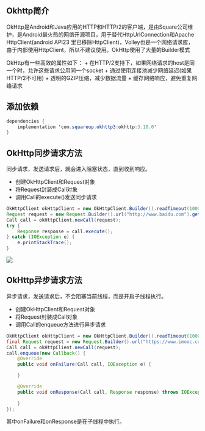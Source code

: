 ## Okhttp简介
OkHttp是Android和Java应用的HTTP和HTTP/2的客户端，是由Square公司维护，是Android最火热的网络开源项目，用于替代HttpUrlConnection和Apache HttpClient(android API23 里已移除HttpClient)，Volley也是一个网络请求库，由于内部使用HttpClient，所以不建议使用。OkHttp使用了大量的Builder模式

OkHttp有一些高效的属性如下：
    + 在HTTP/2支持下，如果网络请求的host是同一个时，允许这些请求公用同一个socket
    + 通过使用连接池减少网络延迟(如果HTTP/2不可用)
    + 透明的GZIP压缩，减少数据流量
    + 缓存网络响应，避免重复网络请求
    
## 添加依赖

```java
dependencies {
    implementation 'com.squareup.okhttp3:okhttp:3.10.0'
}
```

## OkHttp同步请求方法
同步请求，发送请求后，就会进入阻塞状态，直到收到响应。

+ 创建OkHttpClient和Request对象
+ 将Request封装成Call对象
+ 调用Call的execute()发送同步请求

```java
OkHttpClient okHttpClient = new OkHttpClient.Builder().readTimeout(1000, TimeUnit.SECONDS).build();
Request request = new Request.Builder().url("http://www.baidu.com").get().build();
Call call = okHttpClient.newCall(request);
try {
    Response response = call.execute();
} catch (IOException e) {
    e.printStackTrace();
}
```

![](https://ws4.sinaimg.cn/large/006tKfTcgy1ftudjyvv6oj31700p6471.jpg)


## OkHttp异步请求方法
异步请求，发送请求后，不会阻塞当前线程，而是开启子线程执行。

+ 创建OkHttpClient和Request对象
+ 将Request封装成Call对象
+ 调用Call的enqueue方法进行异步请求

```java
OkHttpClient okHttpClient = new OkHttpClient.Builder().readTimeout(1000, TimeUnit.SECONDS).build();
final Request request = new Request.Builder().url("https://www.imooc.com/").get().build();
Call call = okHttpClient.newCall(request);
call.enqueue(new Callback() {
    @Override
    public void onFailure(Call call, IOException e) {

    }

    @Override
    public void onResponse(Call call, Response response) throws IOException {
        
    }
});
```

其中onFailure和onResponse是在子线程中执行。